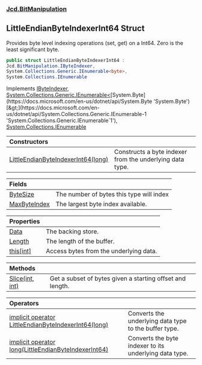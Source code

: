 ### [Jcd.BitManipulation](Jcd.BitManipulation.md 'Jcd.BitManipulation')

## LittleEndianByteIndexerInt64 Struct

Provides byte level indexing operations (set, get) on a Int64. Zero is the least significant byte.

```csharp
public struct LittleEndianByteIndexerInt64 :
Jcd.BitManipulation.IByteIndexer,
System.Collections.Generic.IEnumerable<byte>,
System.Collections.IEnumerable
```

Implements [IByteIndexer](Jcd.BitManipulation.IByteIndexer.md 'Jcd.BitManipulation.IByteIndexer'), [System.Collections.Generic.IEnumerable&lt;](https://docs.microsoft.com/en-us/dotnet/api/System.Collections.Generic.IEnumerable-1 'System.Collections.Generic.IEnumerable`1')[System.Byte](https://docs.microsoft.com/en-us/dotnet/api/System.Byte 'System.Byte')[&gt;](https://docs.microsoft.com/en-us/dotnet/api/System.Collections.Generic.IEnumerable-1 'System.Collections.Generic.IEnumerable`1'), [System.Collections.IEnumerable](https://docs.microsoft.com/en-us/dotnet/api/System.Collections.IEnumerable 'System.Collections.IEnumerable')

| Constructors                                                                                                                                                                                                       |                                                          |
|:-------------------------------------------------------------------------------------------------------------------------------------------------------------------------------------------------------------------|:---------------------------------------------------------|
| [LittleEndianByteIndexerInt64(long)](Jcd.BitManipulation.LittleEndianByteIndexerInt64.LittleEndianByteIndexerInt64(long).md 'Jcd.BitManipulation.LittleEndianByteIndexerInt64.LittleEndianByteIndexerInt64(long)') | Constructs a byte indexer from the underlying data type. |

| Fields                                                                                                                                           |                                          |
|:-------------------------------------------------------------------------------------------------------------------------------------------------|:-----------------------------------------|
| [ByteSize](Jcd.BitManipulation.LittleEndianByteIndexerInt64.ByteSize.md 'Jcd.BitManipulation.LittleEndianByteIndexerInt64.ByteSize')             | The number of bytes this type will index |
| [MaxByteIndex](Jcd.BitManipulation.LittleEndianByteIndexerInt64.MaxByteIndex.md 'Jcd.BitManipulation.LittleEndianByteIndexerInt64.MaxByteIndex') | The largest byte index available.        |

| Properties                                                                                                                              |                                        |
|:----------------------------------------------------------------------------------------------------------------------------------------|:---------------------------------------|
| [Data](Jcd.BitManipulation.LittleEndianByteIndexerInt64.Data.md 'Jcd.BitManipulation.LittleEndianByteIndexerInt64.Data')                | The backing store.                     |
| [Length](Jcd.BitManipulation.LittleEndianByteIndexerInt64.Length.md 'Jcd.BitManipulation.LittleEndianByteIndexerInt64.Length')          | The length of the buffer.              |
| [this[int]](Jcd.BitManipulation.LittleEndianByteIndexerInt64.this[int].md 'Jcd.BitManipulation.LittleEndianByteIndexerInt64.this[int]') | Access bytes from the underlying data. |

| Methods                                                                                                                                                  |                                                           |
|:---------------------------------------------------------------------------------------------------------------------------------------------------------|:----------------------------------------------------------|
| [Slice(int, int)](Jcd.BitManipulation.LittleEndianByteIndexerInt64.Slice(int,int).md 'Jcd.BitManipulation.LittleEndianByteIndexerInt64.Slice(int, int)') | Get a subset of bytes given a starting offset and length. |

| Operators                                                                                                                                                                                                                                                                                           |                                                        |
|:----------------------------------------------------------------------------------------------------------------------------------------------------------------------------------------------------------------------------------------------------------------------------------------------------|:-------------------------------------------------------|
| [implicit operator LittleEndianByteIndexerInt64(long)](Jcd.BitManipulation.LittleEndianByteIndexerInt64.op_ImplicitJcd.BitManipulation.LittleEndianByteIndexerInt64(long).md 'Jcd.BitManipulation.LittleEndianByteIndexerInt64.op_Implicit Jcd.BitManipulation.LittleEndianByteIndexerInt64(long)') | Converts the underlying data type to the buffer type.  |
| [implicit operator long(LittleEndianByteIndexerInt64)](Jcd.BitManipulation.LittleEndianByteIndexerInt64.op_Implicitlong(Jcd.BitManipulation.LittleEndianByteIndexerInt64).md 'Jcd.BitManipulation.LittleEndianByteIndexerInt64.op_Implicit long(Jcd.BitManipulation.LittleEndianByteIndexerInt64)') | Converts the byte indexer to its underlying data type. |
